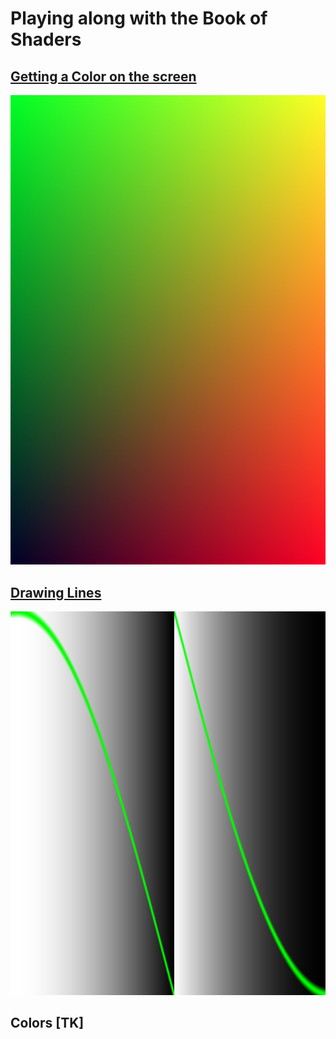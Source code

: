 # Playing along with the Book of Shaders

## [Getting a Color on the screen](01_helloworld.glsl)

![01.jpg](01.jpg)

## [Drawing Lines](02_drawing.glsl)

![01.jpg](02.jpg)

## Colors [TK]